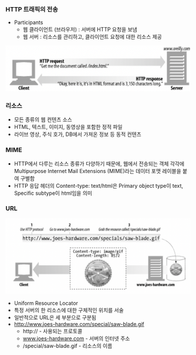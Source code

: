 ### HTTP 트래픽의 전송
- Participants
    - 웹 클라이언트 (브라우저) : 서버에 HTTP 요청을 보냄
    - 웹 서버 : 리소스를 관리하고, 클라이언트 요청에 대한 리소스 제공

![client-server](/figures/webclient-and-webserver.png)

### 리소스
- 모든 종류의 웹 컨텐츠 소스
- HTML, 텍스트, 이미지, 동영상을 포함한 정적 파일
- 라이브 영상, 주식 호가, DB에서 가져온 정보 등 동적 컨텐츠

### MIME
- HTTP에서 다루는 리소스 종류가 다양하기 때문에, 웹에서 전송되는 객체 각각에 Multipurpose Internet Mail Extensions (MIME)라는 데이터 포맷 레이블을 붙여 구별함
- HTTP 응답 헤더의 Content-type: text/html은 Primary object type이 text, Specific subtype이 html임을 의미

### URL
![url](/figures/url.png)
- Uniform Resource Locator
- 특정 서버의 한 리소스에 대한 구체적인 위치를 서술
- 일반적으로 URL은 세 부분으로 구분됨
- http://www.joes-hardware.com/special/saw-blade.gif
    - http:// - 사용되는 프로토콜
    - www.joes-hardware.com - 서버의 인터넷 주소
    - /special/saw-blade.gif - 리소스의 이름




